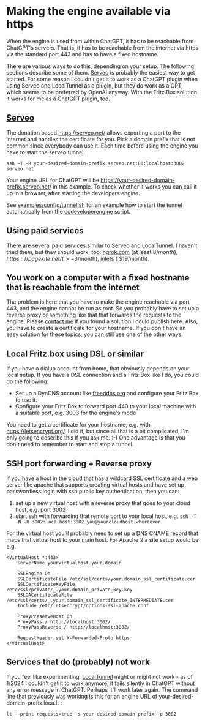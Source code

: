 # Making the engine available via https

When the engine is used from within ChatGPT, it has to be reachable from ChatGPT's servers. That is, it has to be
reachable from the internet via https via the standard port 443 and has to have a fixed hostname.

There are various ways to do this, depending on your setup. The following sections describe some of them.
[Serveo](https://serveo.net/) is probably the easiest way to get started. For some reason I couldn't get it to work
as a ChatGPT plugin when using Serveo and LocalTunnel as a plugin, but they do work as a GPT, which seems to be
preferred by OpenAI anyway. With the Fritz.Box solution it works for me as a ChatGPT plugin, too.

## [Serveo](https://serveo.net/)

The donation based https://serveo.net/ allows exporting a port to the internet and handles the certificate for you.
Pick a domain prefix that is not common since everybody can use it.
Each time before using the engine you have to start the serveo tunnel:

    ssh -T -R your-desired-domain-prefix.serveo.net:80:localhost:3002 serveo.net

Your engine URL for ChatGPT will be https://your-desired-domain-prefix.serveo.net/ in this example. To check whether
it works you can call it up in a browser, after starting the developers engine.

See
[examples/config/tunnel.sh](https://github.com/stoerr/CoDeveloperGPTengine/tree/develop/examples/config/tunnel.sh)
for an example how to start the tunnel automatically from the
[codeveloperengine](https://github.com/stoerr/CoDeveloperGPTengine/blob/develop/bin/codeveloperengine) script.

## Using paid services

There are several paid services similar to Serveo and LocalTunnel. I haven't tried them, but they should work, too:
[ngrok.com](https://ngrok.com/) (at least $8/month), https://pagekite.net/ (>=$3/month), [inlets](https://inlets.dev/) (
$19/month).

## You work on a computer with a fixed hostname that is reachable from the internet

The problem is here that you have to make the engine reachable via port 443, and the engine cannot be run as root.
So you probably have to set up a reverse proxy or something like that that forwards the requests to the engine.
Please [contact me](https://www.stoerr.net/contact.html)
if you found a solution I could publish here. Also, you have to create a certificate for your hostname.
If you don't have an easy solution for these topics, you can still use one of the other ways.

## Local Fritz.box using DSL or similar

If you have a dialup account from home, that obviously depends on your local setup. If you have a DSL connection and a
Fritz.Box like I do, you could do the following:

- Set up a DynDNS account like [freeddns.org](https://freeddns.dynu.com/) and configure your Fritz.Box to use it.
- Configure your Fritz.Box to forward port 443 to your local machine with a suitable port, e.g. 3003 for the engine's
  mode

You need to get a certificate for your hostname, e.g. with https://letsencrypt.org/. I did it, but
since all that is a bit complicated, I'm only going to describe this if you ask me. :-)  One advantage is that you 
don't need to remember to start and stop a tunnel.

## SSH port forwarding + Reverse proxy

If you have a host in the cloud that has a wildcard SSL certificate and a web server like apache that supports
creating virtual hosts and have set up passwordless login with ssh public key authentication, then you can:

1. set up a new virtual host with a reverse proxy that goes to your cloud host, e.g. port 3002
2. start ssh with forwarding that remote port to your local host, e.g.
   `ssh -T -N -R 3002:localhost:3002 you@yourcloudhost.whereever`

For the virtual host you'll probably need to set up a DNS CNAME record that maps that virtual host to your main host.
For Apache 2 a site setup would be e.g.

```
<VirtualHost *:443>
    ServerName yourvirtualhost.your.domain

    SSLEngine On
    SSLCertificateFile /etc/ssl/certs/your.domain_ssl_certificate.cer
    SSLCertificateKeyFile /etc/ssl/private/_.your.domain_private_key.key
    SSLCACertificateFile /etc/ssl/certs/_.your.domain_ssl_certificate_INTERMEDIATE.cer
    Include /etc/letsencrypt/options-ssl-apache.conf

    ProxyPreserveHost On
    ProxyPass / http://localhost:3002/
    ProxyPassReverse / http://localhost:3002/
    
    RequestHeader set X-Forwarded-Proto https
</VirtualHost>
```

## Services that do (probably) not work

If you feel like experimenting: [LocalTunnel](https://theboroer.github.io/localtunnel-www/) might or might not
work - as of 1/2024 I couldn't get it to work anymore, it fails silently in ChatGPT without any error message in 
ChatGPT. Perhaps it'll work later again.
The command line that previously was working is this for an engine URL of your-desired-domain-prefix.loca.lt :

    lt --print-requests=true -s your-desired-domain-prefix -p 3002

<!-- 
The problem is probably that it requires entering a password if you use it
from a browser - except if the UserAgent header is set to something unusual. Not quite sure what ChatGPT sets as an
UserAgent, probably that isn't counted as unusual anymore. -->
